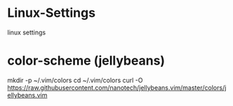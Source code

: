 # Linux-Settings
linux settings

# color-scheme (jellybeans)
mkdir -p ~/.vim/colors
cd ~/.vim/colors
curl -O https://raw.githubusercontent.com/nanotech/jellybeans.vim/master/colors/jellybeans.vim
